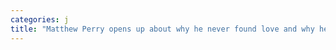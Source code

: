 ```yaml
---
categories: j
title: "Matthew Perry opens up about why he never found love and why he will only date wealthy women"
---
```

